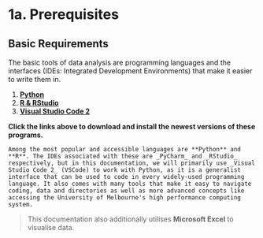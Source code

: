 # 1a. Prerequisites

## Basic Requirements

The basic tools of data analysis are programming languages and the interfaces (IDEs: Integrated Development Environments) that make it easier to write them in. 

1. __[Python](https://www.python.org/downloads/)__
2. __[R & RStudio](https://posit.co/download/rstudio-desktop/)__
3. __[Visual Studio Code 2](https://code.visualstudio.com/)__

**Click the links above to download and install the newest versions of these programs.**

``` {note} 
Among the most popular and accessible languages are **Python** and **R**. The IDEs associated with these are _PyCharm_ and _RStudio_ respectively, but in this documentation, we will primarily use _Visual Studio Code 2_ (VSCode) to work with Python, as it is a generalist interface that can be used to code in every widely-used programming language. It also comes with many tools that make it easy to navigate coding, data and directories as well as more advanced concepts like accessing the University of Melbourne's high performance computing system.
```

> This documentation also additionally utilises **Microsoft Excel** to visualise data.